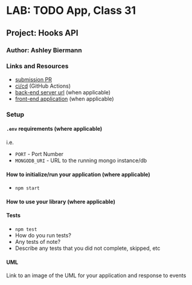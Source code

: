 # LAB: TODO App, Class 31

## Project: Hooks API

### Author: Ashley Biermann

### Links and Resources

- [submission PR](https://github.com/401-advanced-javascript-ashley-biermann/todo/pull/3)
- [ci/cd](https://github.com/401-advanced-javascript-ashley-biermann/notes/tree/master/.github/workflows) (GitHub Actions)
- [back-end server url](http://xyz.com) (when applicable)
- [front-end application](http://xyz.com) (when applicable)

### Setup

#### `.env` requirements (where applicable)

i.e.

- `PORT` - Port Number
- `MONGODB_URI` - URL to the running mongo instance/db

#### How to initialize/run your application (where applicable)

- `npm start`

#### How to use your library (where applicable)

#### Tests

- `npm test`
- How do you run tests?
- Any tests of note?
- Describe any tests that you did not complete, skipped, etc

#### UML

Link to an image of the UML for your application and response to events
